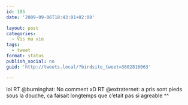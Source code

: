 ```yaml
---
id: 195
date: '2009-09-06T18:43:01+02:00'

layout: post
categories:
  - Vis ma vie
tags:
  - tweet
format: status
publish_social: no
guid: 'http://tweets.local/?birdsite_tweet=3802816063'

---
```


lol RT @burninghat: No comment xD RT @extraternet: a pris sont pieds sous la douche, ca faisait longtemps que c’etait pas si agreable ^^